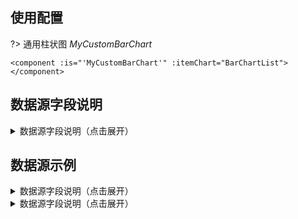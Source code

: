 ## 使用配置

?> 通用柱状图 _MyCustomBarChart_

```
<component :is="'MyCustomBarChart'" :itemChart="BarChartList"></component> 

```

## 数据源字段说明

<details>
<summary>数据源字段说明（点击展开）</summary>

[数据源字段说明](./Config.json ':include :type=code')

</details>


## 数据源示例

<details>
<summary>数据源字段说明（点击展开）</summary>

[数据源示例1](./Data.json ':include :type=code')

</details>

<details>
<summary>数据源字段说明（点击展开）</summary>

[数据源示例2](./Data2.json ':include :type=code')

</details>


